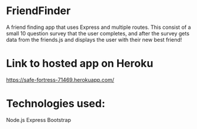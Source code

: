 # FriendFinder

A friend finding app that uses Express and multiple routes. 
This consist of a small 10 question survey that the user completes, and after the survey gets data from the friends.js and displays the user with their new best friend!

# Link to hosted app on Heroku
https://safe-fortress-71469.herokuapp.com/

# Technologies used:
Node.js
Express 
Bootstrap

